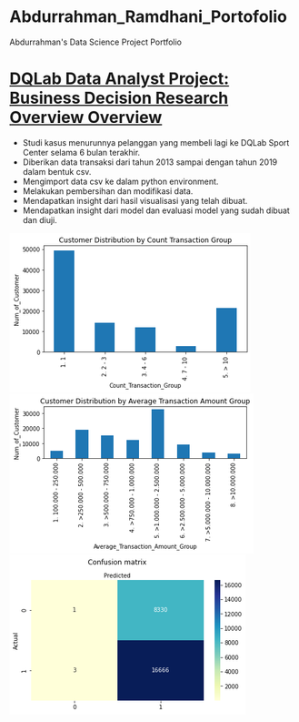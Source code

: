 # Abdurrahman_Ramdhani_Portofolio
Abdurrahman's Data Science Project Portfolio

# [DQLab Data Analyst Project: Business Decision Research Overview Overview](https://github.com/dhani-077/DQLab_DataAnalystProject_BusinessDecisionResearch)
* Studi kasus menurunnya pelanggan yang membeli lagi ke DQLab Sport Center selama 6 bulan terakhir.
* Diberikan data transaksi dari tahun 2013 sampai dengan tahun 2019 dalam bentuk csv.
* Mengimport data csv ke dalam python environment.
* Melakukan pembersihan dan modifikasi data.
* Mendapatkan insight dari hasil visualisasi yang telah dibuat.
* Mendapatkan insight dari model dan evaluasi model yang sudah dibuat dan diuji.

![](/gambar/customer_distribution_by_count_transaction_group.png)
![](/gambar/customer_distribution_by_average_transaction_amount_group.png)
![](/gambar/confusion_matrix.png)
